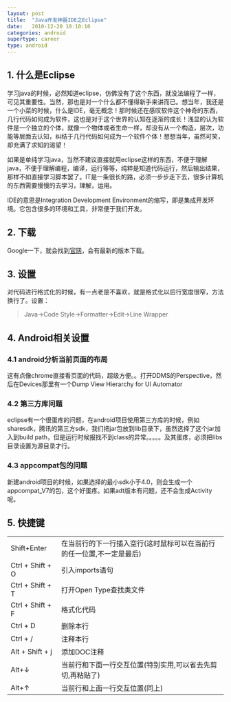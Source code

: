 ```yaml
---
layout: post
title:  "Java开发神器IDE之Eclipse"
date:   2010-12-20 10:10:10
categories: android
supertype: career
type: android
---
```


## 1. 什么是Eclipse

学习java的时候，必然知道eclipse，仿佛没有了这个东西，就没法编程了一样，可见其重要性。当然，那也是对一个什么都不懂得新手来讲而已。想当年，我还是一个小菜的时候，什么是IDE，毫无概念！那时候还在感叹软件这个神奇的东西，几行代码如何成为软件，这也是对于这个世界的认知在逐渐的成长！浅显的认为软件是一个独立的个体，就像一个物体或者生命一样，却没有从一个构造，层次，功能等层面去认知，纠结于几行代码如何成为一个软件个体！想想当年，虽然可笑，却充满了求知的渴望！

如果是单纯学习java，当然不建议直接就用eclipse这样的东西，不便于理解java，不便于理解编程，编译，运行等等，纯粹是知道代码运行，然后输出结果，那样不如直接学习脚本罢了。IT是一条很长的路，必须一步步走下去，很多计算机的东西需要慢慢的去学习，理解，运用。

IDE的意思是Integration Development Environment的缩写，即是集成开发环境。它包含很多的环境和工具，非常便于我们开发。

## 2. 下载

Google一下，就会找到[官网](http://www.eclipse.org/)，会有最新的版本下载。

## 3. 设置

对代码进行格式化的时候，有一点老是不喜欢，就是格式化以后行宽度很窄，方法换行了。设置：  
>Java->Code Style->Formatter->Edit->Line Wrapper

## 4. Android相关设置

### 4.1 android分析当前页面的布局

这有点像chrome直接看页面的代码，超级方便。。打开DDMS的Perspective，然后在Devices那里有一个Dump View Hierarchy for UI Automator

### 4.2 第三方库问题

eclipse有一个很蛋疼的问题，在android项目使用第三方库的时候，例如sharesdk，腾讯的第三方sdk，我们把jar包放到lib目录下，虽然选择了这个jar加入到build path，但是运行时候报找不到class的异常。。。。。及其蛋疼，必须把libs目录设置为源目录才行。

### 4.3 appcompat包的问题

新建android项目的时候，如果选择的最小sdk小于4.0，则会生成一个appcompat_V7的包，这个好蛋疼。如果adt版本有问题，还不会生成Activity呢。

## 5. 快捷键


<table>
	<tr>
		<td>Shift+Enter</td>
		<td>在当前行的下一行插入空行(这时鼠标可以在当前行的任一位置,不一定是最后) </td>
	</tr>
	<tr>
		<td>Ctrl + Shift + O</td>
		<td>引入imports语句</td>
	</tr>
	<tr>
		<td>Ctrl + Shift + T</td>
		<td>打开Open Type查找类文件</td>
	</tr>
	<tr>
		<td>Ctrl + Shift + F</td>
		<td>格式化代码</td>
	</tr>
	<tr>
		<td>Ctrl + D</td>
		<td>删除本行</td>
	</tr>
	<tr>
		<td>Ctrl + /</td>
		<td>注释本行</td>
	</tr>
	<tr>
		<td>Alt + Shift + j</td>
		<td>添加DOC注释 </td>
	</tr>
	<tr>
		<td>Alt+↓</td>
		<td>当前行和下面一行交互位置(特别实用,可以省去先剪切,再粘贴了)</td>
	</tr>
	<tr>
		<td>Alt+↑</td>
		<td>当前行和上面一行交互位置(同上)</td>
	</tr>
</table>